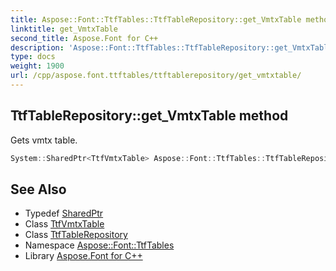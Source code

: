```yaml
---
title: Aspose::Font::TtfTables::TtfTableRepository::get_VmtxTable method
linktitle: get_VmtxTable
second_title: Aspose.Font for C++
description: 'Aspose::Font::TtfTables::TtfTableRepository::get_VmtxTable method. Gets vmtx table in C++.'
type: docs
weight: 1900
url: /cpp/aspose.font.ttftables/ttftablerepository/get_vmtxtable/
---
```

## TtfTableRepository::get_VmtxTable method


Gets vmtx table.

```cpp
System::SharedPtr<TtfVmtxTable> Aspose::Font::TtfTables::TtfTableRepository::get_VmtxTable() const
```

## See Also

* Typedef [SharedPtr](../../../system/sharedptr/)
* Class [TtfVmtxTable](../../ttfvmtxtable/)
* Class [TtfTableRepository](../)
* Namespace [Aspose::Font::TtfTables](../../)
* Library [Aspose.Font for C++](../../../)
